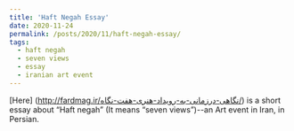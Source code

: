 ```yaml
---
title: 'Haft Negah Essay'
date: 2020-11-24
permalink: /posts/2020/11/haft-negah-essay/
tags:
  - haft negah
  - seven views
  - essay
  - iranian art event
---
```



[Here] (http://fardmag.ir/نگاهی-درزمانی-به-رویداد-هنری-هفت-نگاه/) is a short essay about “Haft negah” (It means “seven views”)--an Art event in Iran, in Persian.